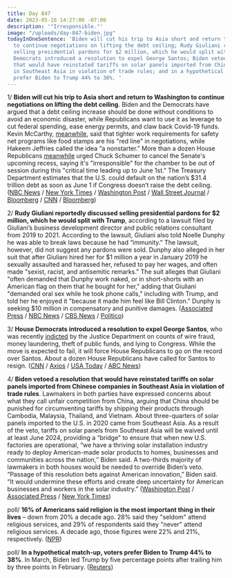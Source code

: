```yaml
---
title: Day 847
date: 2023-05-16 14:27:00 -07:00
description: '"Irresponsible."'
image: "/uploads/day-847-biden.jpg"
todayInOneSentence: 'Biden will cut his trip to Asia short and return to Washington
  to continue negotiations on lifting the debt ceiling; Rudy Giuliani reportedly discussed
  selling presidential pardons for $2 million, which he would split with Trump; House
  Democrats introduced a resolution to expel George Santos; Biden vetoed a resolution
  that would have reinstated tariffs on solar panels imported from Chinese companies
  in Southeast Asia in violation of trade rules; and in a hypothetical match-up, voters
  prefer Biden to Trump 44% to 38%. '
---
```


1/ **Biden will cut his trip to Asia short and return to Washington to continue negotiations on lifting the debt ceiling**. Biden and the Democrats have argued that a debt ceiling increase should be done without conditions to avoid an economic disaster, while Republicans want to use it as leverage to cut federal spending, ease energy permits, and claw back Covid-19 funds. Kevin McCarthy, [meanwhile](https://thehill.com/homenews/house/4006725-jeffries-says-work-requirements-are-non-starter-in-debt-ceiling-fight/), said that tighter work requirements for safety net programs like food stamps are his "red line" in negotiations, while Hakeem Jeffries called the idea “a nonstarter.”  More than a dozen House Republicans [meanwhile](https://www.axios.com/2023/05/16/house-gop-senate-recess-debt-ceiling) urged Chuck Schumer to cancel the Senate's upcoming recess, saying it's "irresponsible" for the chamber to be out of session during this "critical time leading up to June 1st." The Treasury Department estimates that the U.S. could default on the nation’s $31.4 trillion debt as soon as June 1 if Congress doesn’t raise the debt ceiling. ([NBC News](https://www.nbcnews.com/politics/white-house/biden-cut-asia-trip-short-return-negotiate-debt-ceiling-rcna84538) / [New York Times](https://www.nytimes.com/live/2023/05/16/us/debt-ceiling-biden-mccarthy) / [Washington Post](https://www.washingtonpost.com/business/2023/05/16/biden-debt-ceiling-2023-gop-demands/) / [Wall Street Journal](https://www.wsj.com/articles/tentative-progress-but-no-deal-ahead-of-biden-debt-ceiling-meeting-bfc6e012?mod=hp_lead_pos6) / [Bloomberg](https://www.bloomberg.com/news/articles/2023-05-16/biden-meets-mccarthy-on-debt-as-white-house-rethinks-trip-plans?srnd=premium&sref=MIBMEEoj) / [CNN](https://www.cnn.com/2023/05/16/politics/biden-kevin-mccarthy-debt-default-negotiations/index.html) / [Bloomberg](https://www.bloomberg.com/news/articles/2023-05-16/mccarthy-digs-in-on-republican-demands-ahead-of-biden-debt-talks?srnd=premium&sref=MIBMEEoj))

2/ **Rudy Giuliani reportedly discussed selling presidential pardons for $2 million, which he would split with Trump**, according to a lawsuit filed by Giuliani’s business development director and public relations consultant from 2019 to 2021. According to the lawsuit, Giuliani also told Noelle Dunphy he was able to break laws because he had “immunity.” The lawsuit, however, did not suggest any pardons were sold. Dunphy also alleged in her suit that after Giuliani hired her for $1 million a year in January 2019 he sexually assaulted and harassed her, refused to pay her wages, and often made "sexist, racist, and antisemitic remarks." The suit alleges that Giuliani "often demanded that Dunphy work naked, or in short-shorts with an American flag on them that he bought for her," adding that Giuliani "demanded oral sex while he took phone calls," including with Trump, and told her he enjoyed it "because it made him feel like Bill Clinton." Dunphy is seeking $10 million in compensatory and punitive damages. ([Associated Press](https://apnews.com/article/rudy-giuliani-sexual-harassment-lawsuit-d98244030366913706b4a3235cc1fe46) / [NBC News](https://www.nbcnews.com/politics/politics-news/giuliani-accused-offering-sell-trump-pardons-2-million-new-lawsuit-rcna84569) / [CBS News](https://www.cbsnews.com/newyork/news/rudy-giuliani-lawsuit-sued-noelle-dunphy/) / [Politico](https://www.politico.com/news/2023/05/15/rudy-giuliani-sexual-assault-harassment-lawsuit-00097014))

3/ **House Democrats introduced a resolution to expel George Santos**, who was recently [indicted](https://whatthefuckjusthappenedtoday.com/2023/05/10/day-841/#1-george-santos-pleaded-not-guilty-t) by the Justice Department on counts of wire fraud, money laundering, theft of public funds, and lying to Congress. While the move is expected to fail, it will force House Republicans to go on the record over Santos. About a dozen House Republicans have called for Santos to resign. ([CNN](https://www.cnn.com/2023/05/16/politics/george-santos-house-vote/index.html) / [Axios](https://www.axios.com/2023/05/16/george-santos-congress-expel-resolution) / [USA Today](https://www.usatoday.com/story/news/politics/2023/05/16/ny-gop-george-santos-expel-congress/70224691007/) / [ABC News](https://abcnews.go.com/Politics/democratic-congressman-introduces-resolution-expel-rep-george-santos/story?id=99369670))

4/ **Biden vetoed a resolution that would have reinstated tariffs on solar panels imported from Chinese companies in Southeast Asia in violation of trade rules**. Lawmakers in both parties have expressed concerns about what they call unfair competition from China, arguing that China should be punished for circumventing tariffs by shipping their products through Cambodia, Malaysia, Thailand, and Vietnam. About three-quarters of solar panels imported to the U.S. in 2020 came from Southeast Asia. As a result of the veto, tariffs on solar panels from Southeast Asia will be waived until at least June 2024, providing a “bridge” to ensure that when new U.S. factories are operational, “we have a thriving solar installation industry ready to deploy American-made solar products to homes, businesses and communities across the nation,″ Biden said. A two-thirds majority of lawmakers in both houses would be needed to override Biden’s veto. “Passage of this resolution bets against American innovation,” Biden said. “It would undermine these efforts and create deep uncertainty for American businesses and workers in the solar industry.” ([Washington Post](https://www.washingtonpost.com/politics/2023/05/16/biden-veto-solar/) / [Associated Press](https://apnews.com/article/solar-tariffs-biden-china-imports-climate-56582d84c0d369cdb01b774dc15d61ee) / [New York Times](https://www.nytimes.com/2023/05/16/us/politics/biden-solar-tariffs-veto.html))

poll/ **16% of Americans said religion is the most important thing in their lives** – down from 20% a decade ago. 28% said they "seldom" attend religious services, and 29% of respondents said they "never" attend religious services. A decade ago, those figures were 22% and 21%, respectively. ([NPR](https://www.npr.org/2023/05/16/1176206568/less-important-religion-in-lives-of-americans-shrinking-report))

poll/ **In a hypothetical match-up, voters prefer Biden to Trump 44% to 38%**. In March, Biden led Trump by five percentage points after trailing him by three points in February. ([Reuters](https://www.reuters.com/world/us/biden-maintains-edge-over-trump-2024-us-election-reutersipsos-poll-2023-05-16/))
